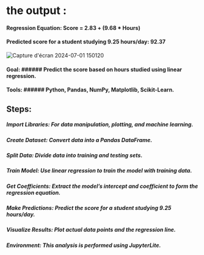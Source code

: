 # the output : 
#### Regression Equation: Score = 2.83 + (9.68 * Hours)
#### Predicted score for a student studying 9.25 hours/day: 92.37
![Capture d'écran 2024-07-01 150120](https://github.com/tass25/Predict-Student-Scores-with-Linear-Regression/assets/101891297/353725d5-068a-4f7a-a6d3-32958f91f1a4)
#### Goal: ###### Predict the score based on hours studied using linear regression.
#### Tools: ######  Python, Pandas, NumPy, Matplotlib, Scikit-Learn.
## Steps:
##### Import Libraries: For data manipulation, plotting, and machine learning.
##### Create Dataset: Convert data into a Pandas DataFrame.
##### Split Data: Divide data into training and testing sets.
##### Train Model: Use linear regression to train the model with training data.
##### Get Coefficients: Extract the model’s intercept and coefficient to form the regression equation.
##### Make Predictions: Predict the score for a student studying 9.25 hours/day.
##### Visualize Results: Plot actual data points and the regression line.
##### Environment: This analysis is performed using JupyterLite.

